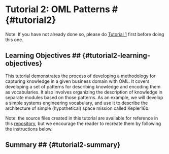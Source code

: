# Tutorial 2: OML Patterns # {#tutorial2}

Note: If you have not already done so, please do [Tutorial 1](#tutorial1) first before doing this one.

## Learning Objectives ## {#tutorial2-learning-objectives}
This tutorial demonstrates the process of developing a methodology for capturing knowledge in a given business domain with OML. It covers developing a set of patterns for describing knowledge and encoding them as vocabularies. It also involves organizing the description of knowledge in separate modules based on those patterns. As an example, we will develop a simple systems engineering vocabulary, and use it to describe the architecture of simple (hypothetical) space mission called Kepler16b.

Note: the source files created in this tutorial are available for reference in this [repository](https://github.com/opencaesar/oml-tutorials/tree/master/tutorial1), but we encourage the reader to recreate them by following the instructions below.

## Summary ## {#tutorial2-summary}
